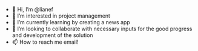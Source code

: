 - 👋 Hi, I’m @lianef
- 👀 I’m interested in project management
- 🌱 I’m currently learning by creating a news app
- 💞️ I’m looking to collaborate with necessary inputs for the good progress and development of the solution
- 📫 How to reach me email!

<!---
lianef/lianef is a ✨ special ✨ repository because its `README.md` (this file) appears on your GitHub profile.
You can click the Preview link to take a look at your changes.
--->
